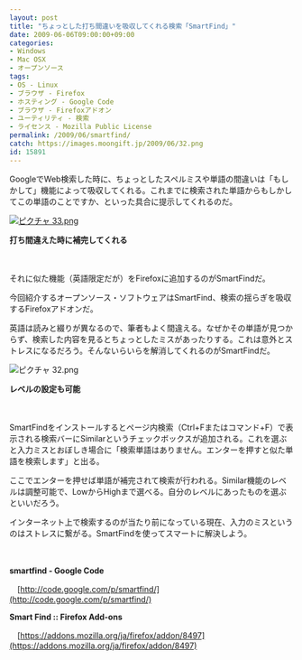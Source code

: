 ```yaml
---
layout: post
title: "ちょっとした打ち間違いを吸収してくれる検索「SmartFind」"
date: 2009-06-06T09:00:00+09:00
categories:
- Windows
- Mac OSX
- オープンソース
tags: 
- OS - Linux
- ブラウザ - Firefox
- ホスティング - Google Code
- ブラウザ - Firefoxアドオン
- ユーティリティ - 検索
- ライセンス - Mozilla Public License
permalink: /2009/06/smartfind/
catch: https://images.moongift.jp/2009/06/32.png
id: 15891
---
```

GoogleでWeb検索した時に、ちょっとしたスペルミスや単語の間違いは「もしかして」機能によって吸収してくれる。これまでに検索された単語からもしかしてこの単語のことですか、といった具合に提示してくれるのだ。

  

[![ピクチャ 33.png](https://images.moongift.jp/2009/06/33-tm.jpg)](https://images.moongift.jp/2009/06/33.png)  
  
**打ち間違えた時に補完してくれる**

  

　

  

それに似た機能（英語限定だが）をFirefoxに追加するのがSmartFindだ。

  

今回紹介するオープンソース・ソフトウェアはSmartFind、検索の揺らぎを吸収するFirefoxアドオンだ。

  
<!--more-->

英語は読みと綴りが異なるので、筆者もよく間違える。なぜかその単語が見つからず、検索した内容を見るとちょっとしたミスがあったりする。これは意外とストレスになるだろう。そんないらいらを解消してくれるのがSmartFindだ。

  

![ピクチャ 32.png](https://images.moongift.jp/2009/06/32.png)  
  
**レベルの設定も可能**

  

　

  

SmartFindをインストールするとページ内検索（Ctrl+Fまたはコマンド+F）で表示される検索バーにSimilarというチェックボックスが追加される。これを選ぶと入力ミスとおぼしき場合に「検索単語はありません。エンターを押すと似た単語を検索します」と出る。

  

ここでエンターを押せば単語が補完されて検索が行われる。Similar機能のレベルは調整可能で、LowからHighまで選べる。自分のレベルにあったものを選ぶといいだろう。

  

インターネット上で検索するのが当たり前になっている現在、入力のミスというのはストレスに繋がる。SmartFindを使ってスマートに解決しよう。

  

　

  

**smartfind - Google Code**  
  
　[http://code.google.com/p/smartfind/](http://code.google.com/p/smartfind/)

  

**Smart Find :: Firefox Add-ons**  
  
　[https://addons.mozilla.org/ja/firefox/addon/8497](https://addons.mozilla.org/ja/firefox/addon/8497)

  
